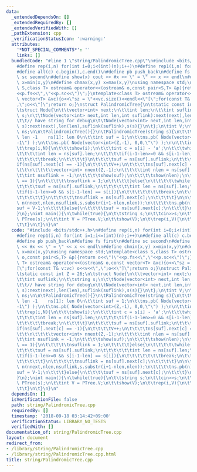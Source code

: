 ```yaml
---
data:
  _extendedDependsOn: []
  _extendedRequiredBy: []
  _extendedVerifiedWith: []
  _pathExtension: cpp
  _verificationStatusIcon: ':warning:'
  attributes:
    '*NOT_SPECIAL_COMMENTS*': ''
    links: []
  bundledCode: "#line 1 \"string/PalindromicTree.cpp\"\n#include <bits/stdc++.h>\n\
    #define rep(i,n) for(int i=0;i<(int)(n);i++)\n#define rep1(i,n) for(int i=1;i<=(int)(n);i++)\n\
    #define all(c) c.begin(),c.end()\n#define pb push_back\n#define fs first\n#define\
    \ sc second\n#define show(x) cout << #x << \" = \" << x << endl\n#define chmin(x,y)\
    \ x=min(x,y)\n#define chmax(x,y) x=max(x,y)\nusing namespace std;\ntemplate<class\
    \ S,class T> ostream& operator<<(ostream& o,const pair<S,T> &p){return o<<\"(\"\
    <<p.fs<<\",\"<<p.sc<<\")\";}\ntemplate<class T> ostream& operator<<(ostream& o,const\
    \ vector<T> &vc){o<<\"sz = \"<<vc.size()<<endl<<\"[\";for(const T& v:vc) o<<v<<\"\
    ,\";o<<\"]\";return o;}\nstruct PalindromicTree{\n\tstatic const int Z = 26;\n\
    \tstruct Node{\n\t\tvector<int> next;\n\t\tint len;\n\t\tint suflink;\n\t\tstring\
    \ s;\n\t\tNode(vector<int> next,int len,int suflink):next(next),len(len),suflink(suflink){}\n\
    \t\t// have string for debug\n\t\tNode(vector<int> next,int len,int suflink,string\
    \ s):next(next),len(len),suflink(suflink),s(s){}\n\t};\n\tint V;\n\tvector<Node>\
    \ ns;\n\n\tPalindromicTree(){}\n\tPalindromicTree(string s){\n\t\tV = 2;\t// ns[0]:\
    \ len -1    ns[1]: len 0\n\t\tint suf = 1;\n\t\tns.pb( Node(vector<int>(Z,-1),-1,0,\"\
    -1\") );\n\t\tns.pb( Node(vector<int>(Z,-1), 0,0,\"\") );\n\n\t\tint N = s.size();\n\
    \t\trep(i,N){\n\t\t\tshow(i);\n\t\t\tint c = s[i] - 'a';\n\t\t\twhile(true){\n\
    \t\t\t\tint len = ns[suf].len;\n\t\t\t\tif(i-1-len>=0 && s[i-1-len] == s[i]){\n\
    \t\t\t\t\tbreak;\n\t\t\t\t}\n\t\t\t\tsuf = ns[suf].suflink;\n\t\t\t}\n\n\t\t\t\
    if(ns[suf].next[c] == -1){\n\t\t\t\tV++;\n\t\t\t\tns[suf].next[c] = V-1;\n\t\t\
    \t\t\n\t\t\t\tvector<int> nnext(Z,-1);\n\t\t\t\tint nlen = ns[suf].len+2;\n\t\t\
    \t\tint nsuflink = -1;\n\t\t\t\tshow(suf);\n\t\t\t\tshow(nlen);\n\t\t\t\tif(nlen\
    \ == 1){\n\t\t\t\t\tnsuflink = 1;\n\t\t\t\t}else{\n\t\t\t\t\twhile(true){\n\t\t\
    \t\t\t\tsuf = ns[suf].suflink;\n\t\t\t\t\t\tint len = ns[suf].len;\n\t\t\t\t\t\
    \tif(i-1-len>=0 && s[i-1-len] == s[i]){\n\t\t\t\t\t\t\tbreak;\n\t\t\t\t\t\t}\n\
    \t\t\t\t\t}\n\t\t\t\t\tnsuflink = ns[suf].next[c];\n\t\t\t\t}\n\n\t\t\t\tNode\
    \ n(nnext,nlen,nsuflink,s.substr(i+1-nlen,nlen));\n\t\t\t\tns.pb(n);\n\t\t\t\t\
    suf = V-1;\n\t\t\t}else{\n\t\t\t\tsuf = ns[suf].next[c];\n\t\t\t}\n\t\t}\n\n\t\
    }\n};\nint main(){\n\twhile(true){\n\t\tstring s;\n\t\tcin>>s;\n\t\tPalindromicTree\
    \ PTree(s);\n\t\tint V = PTree.V;\n\t\tshow(V);\n\t\trep(i,V){\n\t\t\tshow(PTree.ns[i].s);\n\
    \t\t}\n\t}\n}\n"
  code: "#include <bits/stdc++.h>\n#define rep(i,n) for(int i=0;i<(int)(n);i++)\n\
    #define rep1(i,n) for(int i=1;i<=(int)(n);i++)\n#define all(c) c.begin(),c.end()\n\
    #define pb push_back\n#define fs first\n#define sc second\n#define show(x) cout\
    \ << #x << \" = \" << x << endl\n#define chmin(x,y) x=min(x,y)\n#define chmax(x,y)\
    \ x=max(x,y)\nusing namespace std;\ntemplate<class S,class T> ostream& operator<<(ostream&\
    \ o,const pair<S,T> &p){return o<<\"(\"<<p.fs<<\",\"<<p.sc<<\")\";}\ntemplate<class\
    \ T> ostream& operator<<(ostream& o,const vector<T> &vc){o<<\"sz = \"<<vc.size()<<endl<<\"\
    [\";for(const T& v:vc) o<<v<<\",\";o<<\"]\";return o;}\nstruct PalindromicTree{\n\
    \tstatic const int Z = 26;\n\tstruct Node{\n\t\tvector<int> next;\n\t\tint len;\n\
    \t\tint suflink;\n\t\tstring s;\n\t\tNode(vector<int> next,int len,int suflink):next(next),len(len),suflink(suflink){}\n\
    \t\t// have string for debug\n\t\tNode(vector<int> next,int len,int suflink,string\
    \ s):next(next),len(len),suflink(suflink),s(s){}\n\t};\n\tint V;\n\tvector<Node>\
    \ ns;\n\n\tPalindromicTree(){}\n\tPalindromicTree(string s){\n\t\tV = 2;\t// ns[0]:\
    \ len -1    ns[1]: len 0\n\t\tint suf = 1;\n\t\tns.pb( Node(vector<int>(Z,-1),-1,0,\"\
    -1\") );\n\t\tns.pb( Node(vector<int>(Z,-1), 0,0,\"\") );\n\n\t\tint N = s.size();\n\
    \t\trep(i,N){\n\t\t\tshow(i);\n\t\t\tint c = s[i] - 'a';\n\t\t\twhile(true){\n\
    \t\t\t\tint len = ns[suf].len;\n\t\t\t\tif(i-1-len>=0 && s[i-1-len] == s[i]){\n\
    \t\t\t\t\tbreak;\n\t\t\t\t}\n\t\t\t\tsuf = ns[suf].suflink;\n\t\t\t}\n\n\t\t\t\
    if(ns[suf].next[c] == -1){\n\t\t\t\tV++;\n\t\t\t\tns[suf].next[c] = V-1;\n\t\t\
    \t\t\n\t\t\t\tvector<int> nnext(Z,-1);\n\t\t\t\tint nlen = ns[suf].len+2;\n\t\t\
    \t\tint nsuflink = -1;\n\t\t\t\tshow(suf);\n\t\t\t\tshow(nlen);\n\t\t\t\tif(nlen\
    \ == 1){\n\t\t\t\t\tnsuflink = 1;\n\t\t\t\t}else{\n\t\t\t\t\twhile(true){\n\t\t\
    \t\t\t\tsuf = ns[suf].suflink;\n\t\t\t\t\t\tint len = ns[suf].len;\n\t\t\t\t\t\
    \tif(i-1-len>=0 && s[i-1-len] == s[i]){\n\t\t\t\t\t\t\tbreak;\n\t\t\t\t\t\t}\n\
    \t\t\t\t\t}\n\t\t\t\t\tnsuflink = ns[suf].next[c];\n\t\t\t\t}\n\n\t\t\t\tNode\
    \ n(nnext,nlen,nsuflink,s.substr(i+1-nlen,nlen));\n\t\t\t\tns.pb(n);\n\t\t\t\t\
    suf = V-1;\n\t\t\t}else{\n\t\t\t\tsuf = ns[suf].next[c];\n\t\t\t}\n\t\t}\n\n\t\
    }\n};\nint main(){\n\twhile(true){\n\t\tstring s;\n\t\tcin>>s;\n\t\tPalindromicTree\
    \ PTree(s);\n\t\tint V = PTree.V;\n\t\tshow(V);\n\t\trep(i,V){\n\t\t\tshow(PTree.ns[i].s);\n\
    \t\t}\n\t}\n}\n"
  dependsOn: []
  isVerificationFile: false
  path: string/PalindromicTree.cpp
  requiredBy: []
  timestamp: '2018-09-18 03:14:42+09:00'
  verificationStatus: LIBRARY_NO_TESTS
  verifiedWith: []
documentation_of: string/PalindromicTree.cpp
layout: document
redirect_from:
- /library/string/PalindromicTree.cpp
- /library/string/PalindromicTree.cpp.html
title: string/PalindromicTree.cpp
---
```

